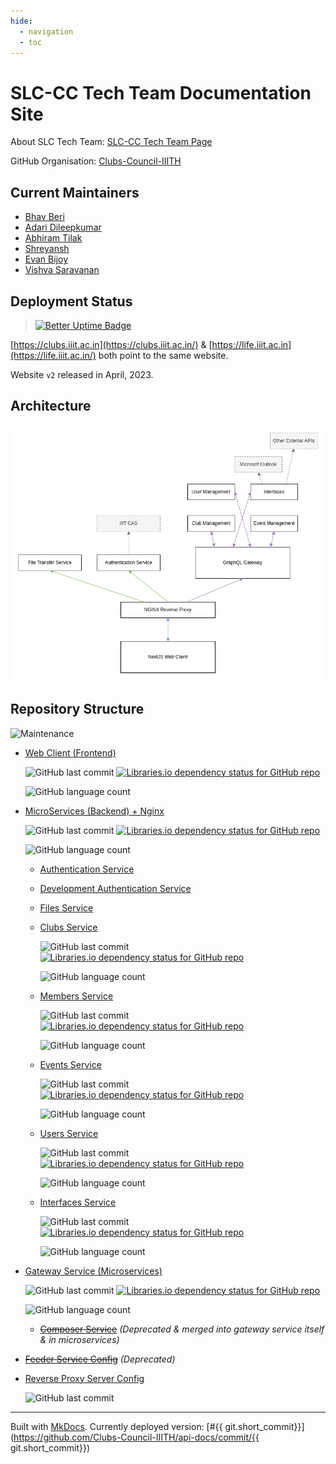 ```yaml
---
hide:
  - navigation
  - toc
---
```



# SLC-CC Tech Team Documentation Site

About SLC Tech Team: [SLC-CC Tech Team Page](https://clubs.iiit.ac.in/tech-team)

GitHub Organisation: [Clubs-Council-IIITH](https://github.com/Clubs-Council-IIITH)

## Current Maintainers
- [Bhav Beri](https://github.com/bhavberi)
- [Adari Dileepkumar](https://github.com/Dileepadari)
- [Abhiram Tilak](https://github.com/abhiramtilakiiit)
- [Shreyansh](https://github.com/The-Broken-Keyboard)
- [Evan Bijoy](https://github.com/EvanBijoy)
- [Vishva Saravanan](https://github.com/v15hv4)

##  Deployment Status
> [![Better Uptime Badge](https://betteruptime.com/status-badges/v3/monitor/ikqm.svg)](https://clubs_iiith.betteruptime.com/)

[https://clubs.iiit.ac.in](https://clubs.iiit.ac.in/) & [https://life.iiit.ac.in](https://life.iiit.ac.in/) both point to the same website.

Website `v2` released in April, 2023.


## Architecture

![Architecture](https://raw.githubusercontent.com/Clubs-Council-IIITH/.github/main/profile/cc-arch.png)

## Repository Structure

![Maintenance](https://img.shields.io/maintenance/yes/2026)

- [Web Client (Frontend)](https://github.com/Clubs-Council-IIITH/web)

    ![GitHub last commit](https://img.shields.io/github/last-commit/Clubs-Council-IIITH/web)
    [![Libraries.io dependency status for GitHub repo](https://img.shields.io/librariesio/github/Clubs-Council-IIITH/web)](https://libraries.io/github/Clubs-Council-IIITH/web)

    ![GitHub language count](https://img.shields.io/github/languages/count/Clubs-Council-IIITH/web?style=plastic)

- [MicroServices (Backend) + Nginx](https://github.com/Clubs-Council-IIITH/services)

    ![GitHub last commit](https://img.shields.io/github/last-commit/Clubs-Council-IIITH/services)
    [![Libraries.io dependency status for GitHub repo](https://img.shields.io/librariesio/github/Clubs-Council-IIITH/services)](https://libraries.io/github/Clubs-Council-IIITH/services)

    ![GitHub language count](https://img.shields.io/github/languages/count/Clubs-Council-IIITH/services?style=plastic)

    - [Authentication Service](https://github.com/Clubs-Council-IIITH/auth)
    
    - [Development Authentication Service](https://github.com/Clubs-Council-IIITH/auth-dev)
    
    - [Files Service](https://github.com/Clubs-Council-IIITH/files)
    
    - [Clubs Service](https://github.com/Clubs-Council-IIITH/clubs)

        ![GitHub last commit](https://img.shields.io/github/last-commit/Clubs-Council-IIITH/clubs)
        [![Libraries.io dependency status for GitHub repo](https://img.shields.io/librariesio/github/Clubs-Council-IIITH/clubs)](https://libraries.io/github/Clubs-Council-IIITH/clubs)

        ![GitHub language count](https://img.shields.io/github/languages/count/Clubs-Council-IIITH/clubs?style=plastic)

    - [Members Service](https://github.com/Clubs-Council-IIITH/members)

        ![GitHub last commit](https://img.shields.io/github/last-commit/Clubs-Council-IIITH/members)
        [![Libraries.io dependency status for GitHub repo](https://img.shields.io/librariesio/github/Clubs-Council-IIITH/members)](https://libraries.io/github/Clubs-Council-IIITH/members)

        ![GitHub language count](https://img.shields.io/github/languages/count/Clubs-Council-IIITH/members?style=plastic)
    
    - [Events Service](https://github.com/Clubs-Council-IIITH/events)

        ![GitHub last commit](https://img.shields.io/github/last-commit/Clubs-Council-IIITH/events)
        [![Libraries.io dependency status for GitHub repo](https://img.shields.io/librariesio/github/Clubs-Council-IIITH/events)](https://libraries.io/github/Clubs-Council-IIITH/events)

        ![GitHub language count](https://img.shields.io/github/languages/count/Clubs-Council-IIITH/events?style=plastic)

    - [Users Service](https://github.com/Clubs-Council-IIITH/users)

        ![GitHub last commit](https://img.shields.io/github/last-commit/Clubs-Council-IIITH/users)
        [![Libraries.io dependency status for GitHub repo](https://img.shields.io/librariesio/github/Clubs-Council-IIITH/users)](https://libraries.io/github/Clubs-Council-IIITH/users)

        ![GitHub language count](https://img.shields.io/github/languages/count/Clubs-Council-IIITH/users?style=plastic)
    
    - [Interfaces Service](https://github.com/Clubs-Council-IIITH/interfaces)

        ![GitHub last commit](https://img.shields.io/github/last-commit/Clubs-Council-IIITH/interfaces)
        [![Libraries.io dependency status for GitHub repo](https://img.shields.io/librariesio/github/Clubs-Council-IIITH/interfaces)](https://libraries.io/github/Clubs-Council-IIITH/interfaces)

        ![GitHub language count](https://img.shields.io/github/languages/count/Clubs-Council-IIITH/interfaces?style=plastic)

- [Gateway Service (Microservices)](https://github.com/Clubs-Council-IIITH/gateway)

    ![GitHub last commit](https://img.shields.io/github/last-commit/Clubs-Council-IIITH/gateway)
    [![Libraries.io dependency status for GitHub repo](https://img.shields.io/librariesio/github/Clubs-Council-IIITH/gateway)](https://libraries.io/github/Clubs-Council-IIITH/gateway)

    ![GitHub language count](https://img.shields.io/github/languages/count/Clubs-Council-IIITH/gateway?style=plastic)

    - [<span style="text-decoration: line-through;">Composer Service</span>](https://github.com/Clubs-Council-IIITH/composer) _(Deprecated & merged into gateway service itself & in microservices)_

        <!-- ![GitHub last commit](https://img.shields.io/github/last-commit/Clubs-Council-IIITH/composer)
        <> [![Libraries.io dependency status for GitHub repo](https://img.shields.io/librariesio/github/Clubs-Council-IIITH/composer)](https://libraries.io/github/Clubs-Council-IIITH/composer) -->

        <!-- ![GitHub language count](https://img.shields.io/github/languages/count/Clubs-Council-IIITH/composer?style=plastic) -->

- [<span style="text-decoration: line-through;">Feeder Service Config</span>](https://github.com/Clubs-Council-IIITH/feeder) _(Deprecated)_

    <!--![GitHub last commit](https://img.shields.io/github/last-commit/Clubs-Council-IIITH/feeder) -->
    <!-- [![Libraries.io dependency status for GitHub repo](https://img.shields.io/librariesio/github/Clubs-Council-IIITH/feeder)](https://libraries.io/github/Clubs-Council-IIITH/feeder) -->

    <!--![GitHub language count](https://img.shields.io/github/languages/count/Clubs-Council-IIITH/feeder?style=plastic) -->

- [Reverse Proxy Server Config](https://github.com/Clubs-Council-IIITH/reverse-proxy)

    ![GitHub last commit](https://img.shields.io/github/last-commit/Clubs-Council-IIITH/reverse-proxy)

-----

Built with [MkDocs](https://www.mkdocs.org).
Currently deployed version: [#{{ git.short_commit}}](https://github.com/Clubs-Council-IIITH/api-docs/commit/{{ git.short_commit}})